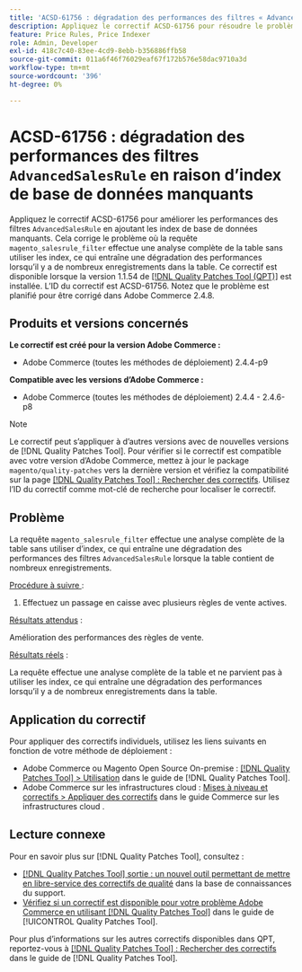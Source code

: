 ```yaml
---
title: 'ACSD-61756 : dégradation des performances des filtres « AdvancedSalesRule » en raison d’index de base de données manquants'
description: Appliquez le correctif ACSD-61756 pour résoudre le problème d’Adobe Commerce où la requête « magento_salesrule_filter » effectue une analyse complète des tables sans utiliser d’index, ce qui entraîne une dégradation des performances lors de la gestion de grands volumes d’enregistrements. Ce correctif améliore les performances en ajoutant les index de base de données manquants pour les filtres « AdvancedSalesRule ».
feature: Price Rules, Price Indexer
role: Admin, Developer
exl-id: 418c7c40-83ee-4cd9-8ebb-b356886ffb58
source-git-commit: 011a6f46f76029eaf67f172b576e58dac9710a3d
workflow-type: tm+mt
source-wordcount: '396'
ht-degree: 0%

---
```


# ACSD-61756 : dégradation des performances des filtres `AdvancedSalesRule` en raison d’index de base de données manquants

Appliquez le correctif ACSD-61756 pour améliorer les performances des filtres `AdvancedSalesRule` en ajoutant les index de base de données manquants. Cela corrige le problème où la requête `magento_salesrule_filter` effectue une analyse complète de la table sans utiliser les index, ce qui entraîne une dégradation des performances lorsqu’il y a de nombreux enregistrements dans la table. Ce correctif est disponible lorsque la version 1.1.54 de [[!DNL Quality Patches Tool (QPT)]](https://experienceleague.adobe.com/en/docs/commerce-operations/tools/quality-patches-tool/quality-patches-tool-to-self-serve-quality-patches) est installée. L’ID du correctif est ACSD-61756. Notez que le problème est planifié pour être corrigé dans Adobe Commerce 2.4.8.

## Produits et versions concernés

**Le correctif est créé pour la version Adobe Commerce :**

* Adobe Commerce (toutes les méthodes de déploiement) 2.4.4-p9

**Compatible avec les versions d’Adobe Commerce :**

* Adobe Commerce (toutes les méthodes de déploiement) 2.4.4 - 2.4.6-p8

>[!NOTE]
>
>Le correctif peut s’appliquer à d’autres versions avec de nouvelles versions de [!DNL Quality Patches Tool]. Pour vérifier si le correctif est compatible avec votre version d’Adobe Commerce, mettez à jour le package `magento/quality-patches` vers la dernière version et vérifiez la compatibilité sur la page [[!DNL Quality Patches Tool] : Rechercher des correctifs](https://experienceleague.adobe.com/tools/commerce-quality-patches/index.html). Utilisez l’ID du correctif comme mot-clé de recherche pour localiser le correctif.

## Problème

La requête `magento_salesrule_filter` effectue une analyse complète de la table sans utiliser d’index, ce qui entraîne une dégradation des performances des filtres `AdvancedSalesRule` lorsque la table contient de nombreux enregistrements.

<u>Procédure à suivre </u> :

1. Effectuez un passage en caisse avec plusieurs règles de vente actives.

<u>Résultats attendus</u> :

Amélioration des performances des règles de vente.

<u>Résultats réels</u> :

La requête effectue une analyse complète de la table et ne parvient pas à utiliser les index, ce qui entraîne une dégradation des performances lorsqu’il y a de nombreux enregistrements dans la table.

## Application du correctif

Pour appliquer des correctifs individuels, utilisez les liens suivants en fonction de votre méthode de déploiement :

* Adobe Commerce ou Magento Open Source On-premise : [[!DNL Quality Patches Tool] > Utilisation](/help/tools/quality-patches-tool/usage.md) dans le guide de [!DNL Quality Patches Tool].
* Adobe Commerce sur les infrastructures cloud : [Mises à niveau et correctifs > Appliquer des correctifs](https://experienceleague.adobe.com/docs/commerce-cloud-service/user-guide/develop/upgrade/apply-patches.html) dans le guide Commerce sur les infrastructures cloud .

## Lecture connexe

Pour en savoir plus sur [!DNL Quality Patches Tool], consultez :

* [[!DNL Quality Patches Tool] sortie : un nouvel outil permettant de mettre en libre-service des correctifs de qualité](https://experienceleague.adobe.com/en/docs/commerce-operations/tools/quality-patches-tool/quality-patches-tool-to-self-serve-quality-patches) dans la base de connaissances du support.
* [Vérifiez si un correctif est disponible pour votre problème Adobe Commerce en utilisant [!DNL Quality Patches Tool]](/help/tools/quality-patches-tool/patches-available-in-qpt/check-patch-for-magento-issue-with-magento-quality-patches.md) dans le guide de [!UICONTROL Quality Patches Tool].

Pour plus d’informations sur les autres correctifs disponibles dans QPT, reportez-vous à [[!DNL Quality Patches Tool] : Rechercher des correctifs](https://experienceleague.adobe.com/tools/commerce-quality-patches/index.html) dans le guide de [!DNL Quality Patches Tool].
